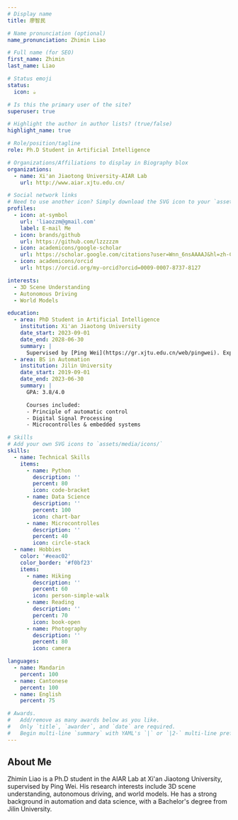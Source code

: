 ```yaml
---
# Display name
title: 廖智民

# Name pronunciation (optional)
name_pronunciation: Zhimin Liao

# Full name (for SEO)
first_name: Zhimin
last_name: Liao

# Status emoji
status:
  icon: ☕️

# Is this the primary user of the site?
superuser: true

# Highlight the author in author lists? (true/false)
highlight_name: true

# Role/position/tagline
role: Ph.D Student in Artificial Intelligence

# Organizations/Affiliations to display in Biography blox
organizations:
  - name: Xi'an Jiaotong University-AIAR Lab
    url: http://www.aiar.xjtu.edu.cn/

# Social network links
# Need to use another icon? Simply download the SVG icon to your `assets/media/icons/` folder.
profiles:
  - icon: at-symbol
    url: 'liaozzm@gmail.com'
    label: E-mail Me
  - icon: brands/github
    url: https://github.com/lzzzzzm
  - icon: academicons/google-scholar
    url: https://scholar.google.com/citations?user=Wnn_6nsAAAAJ&hl=zh-CN
  - icon: academicons/orcid
    url: https://orcid.org/my-orcid?orcid=0009-0007-8737-8127

interests:
  - 3D Scene Understanding
  - Autonomous Driving
  - World Models 

education:
  - area: PhD Student in Artificial Intelligence
    institution: Xi'an Jiaotong University
    date_start: 2023-09-01
    date_end: 2028-06-30
    summary: |
      Supervised by [Ping Wei](https://gr.xjtu.edu.cn/web/pingwei). Exploring world model in embodied area.
  - area: BS in Automation
    institution: Jilin University
    date_start: 2019-09-01
    date_end: 2023-06-30
    summary: |
      GPA: 3.8/4.0

      Courses included:
      - Principle of automatic control
      - Digital Signal Processing
      - Microcontrolles & embedded systems

# Skills
# Add your own SVG icons to `assets/media/icons/`
skills:
  - name: Technical Skills
    items:
      - name: Python
        description: ''
        percent: 80
        icon: code-bracket
      - name: Data Science
        description: ''
        percent: 100
        icon: chart-bar
      - name: Microcontrolles
        description: ''
        percent: 40
        icon: circle-stack
  - name: Hobbies
    color: '#eeac02'
    color_border: '#f0bf23'
    items:
      - name: Hiking
        description: ''
        percent: 60
        icon: person-simple-walk
      - name: Reading
        description: ''
        percent: 70
        icon: book-open
      - name: Photography
        description: ''
        percent: 80
        icon: camera

languages:
  - name: Mandarin
    percent: 100
  - name: Cantonese
    percent: 100
  - name: English
    percent: 75

# Awards.
#   Add/remove as many awards below as you like.
#   Only `title`, `awarder`, and `date` are required.
#   Begin multi-line `summary` with YAML's `|` or `|2-` multi-line prefix and indent 2 spaces below.
---
```


## About Me

Zhimin Liao is a Ph.D student in the AIAR Lab at Xi'an Jiaotong University, supervised by Ping Wei. His research interests include 3D scene understanding, autonomous driving, and world models. He has a strong background in automation and data science, with a Bachelor's degree from Jilin University.
